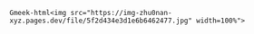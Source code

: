 `Gmeek-html<img src="https://img-zhu0nan-xyz.pages.dev/file/5f2d434e3d1e6b6462477.jpg" width=100%">`
<!-- ##{"timestamp":1690128000}## -->